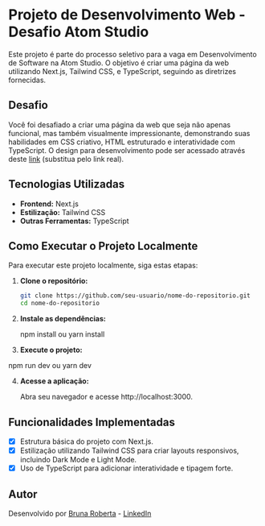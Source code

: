 # Projeto de Desenvolvimento Web - Desafio Atom Studio

Este projeto é parte do processo seletivo para a vaga em Desenvolvimento de Software na Atom Studio. O objetivo é criar uma página da web utilizando Next.js, Tailwind CSS, e TypeScript, seguindo as diretrizes fornecidas.

## Desafio

Você foi desafiado a criar uma página da web que seja não apenas funcional, mas também visualmente impressionante, demonstrando suas habilidades em CSS criativo, HTML estruturado e interatividade com TypeScript. O design para desenvolvimento pode ser acessado através deste [link](#) (substitua pelo link real).

## Tecnologias Utilizadas

- **Frontend:** Next.js
- **Estilização:** Tailwind CSS
- **Outras Ferramentas:** TypeScript

## Como Executar o Projeto Localmente

Para executar este projeto localmente, siga estas etapas:

1. **Clone o repositório:**

   ```bash
   git clone https://github.com/seu-usuario/nome-do-repositorio.git
   cd nome-do-repositorio
   
2. **Instale as dependências:**
   
   npm install
   ou
   yarn install


3. **Execute o projeto:**

  npm run dev
  ou
  yarn dev

4. **Acesse a aplicação:**

   Abra seu navegador e acesse http://localhost:3000.

## Funcionalidades Implementadas

- [x] Estrutura básica do projeto com Next.js.
- [x] Estilização utilizando Tailwind CSS para criar layouts responsivos, incluindo Dark Mode e Light Mode.
- [x] Uso de TypeScript para adicionar interatividade e tipagem forte.

## Autor

Desenvolvido por [Bruna Roberta](https://github.com/brunartt) - [LinkedIn](https://www.linkedin.com/in/bruna-roberta-a46541285/) 

   
